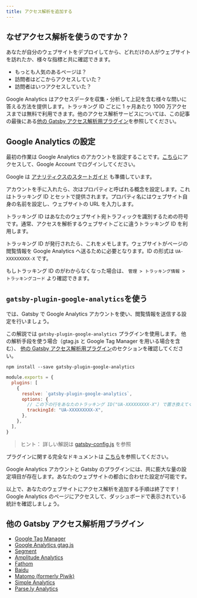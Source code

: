 ```yaml
---
title: アクセス解析を追加する
---
```


## なぜアクセス解析を使うのですか？

あなたが自分のウェブサイトをデプロイしてから、どれだけの人がウェブサイトを訪れたか、様々な指標と共に確認できます。

- もっとも人気のあるページは？
- 訪問者はどこからアクセスしていた？
- 訪問者はいつアクセスしていた？

Google Analytics はアクセスデータを収集・分析して上記を含む様々な問いに答える方法を提供します。トラッキング ID ごとに 1 ヶ月あたり 1000 万アクセスまでは無料で利用できます。他のアクセス解析サービスについては、この記事の最後にある[他の Gatsby アクセス解析用プラグイン](/docs/adding-analytics#他のGatsbyアクセス解析用プラグイン)を参照してください。

## Google Analytics の設定

最初の作業は Google Analytics のアカウントを設定することです。[こちら](https://analytics.google.com/)にアクセスして、Google Account でログインしてください。

Google は [アナリティクスのスタートガイド](https://support.google.com/analytics/answer/1008015?hl=ja) も準備しています。

アカウントを手に入れたら、次はプロパティと呼ばれる概念を設定します。これはトラッキング ID とセットで提供されます。プロパティ名にはウェブサイト自身の名前を設定し、ウェブサイトの URL を入力します。

トラッキング ID はあなたのウェブサイト宛トラフィックを識別するための符号です。通常、アクセスを解析するウェブサイトごとに違うトラッキング ID を利用します。

トラッキング ID が発行されたら、これをメモします。ウェブサイトがページの閲覧情報を Google Analytics へ送るために必要となります。ID の形式は `UA-XXXXXXXXX-X` です。

もしトラッキング ID のがわからなくなった場合は、 `管理 > トラッキング情報 > トラッキングコード` より確認できます。

## `gatsby-plugin-google-analytics`を使う

では、Gatsby で Google Analytics アカウントを使い、閲覧情報を送信する設定を行いましょう。

この解説では `gatsby-plugin-google-analytics` プラグインを使用します。 他の解析手段を使う場合（gtag.js と Google Tag Manager を用いる場合を含む）、 [他の Gatsby アクセス解析用プラグイン](#other-gatsby-analytics-plugins)のセクションを確認してください。

```shell
npm install --save gatsby-plugin-google-analytics
```

```js:title=gatsby-config.js
module.exports = {
  plugins: [
    {
      resolve: `gatsby-plugin-google-analytics`,
      options: {
        // この下の行をあなたのトラッキング ID("UA-XXXXXXXXX-X") で置き換えてください
        trackingId: "UA-XXXXXXXXX-X",
      },
    },
  ],
}
```

> ヒント： 詳しい解説は [gatsby-config.js](/docs/gatsby-config/) を参照

プラグインに関する完全なドキュメントは [こちら](/packages/gatsby-plugin-google-analytics/)を参照してください。

Google Analytics アカウントと Gatsby のプラグインには、共に膨大な量の設定項目が存在します。あなたのウェブサイトの都合に合わせた設定が可能です。

以上で、あなたのウェブサイトにアクセス解析を追加する手順は終了です！Google Analytics のページにアクセスして、ダッシュボードで表示されている統計を確認しましょう。

## 他の Gatsby アクセス解析用プラグイン

- [Google Tag Manager](/packages/gatsby-plugin-google-tagmanager/)
- [Google Analytics gtag.js](/packages/gatsby-plugin-gtag/)
- [Segment](/packages/gatsby-plugin-segment-js)
- [Amplitude Analytics](/packages/gatsby-plugin-amplitude-analytics)
- [Fathom](/packages/gatsby-plugin-fathom/)
- [Baidu](/packages/gatsby-plugin-baidu-analytics/)
- [Matomo (formerly Piwik)](/packages/gatsby-plugin-matomo/)
- [Simple Analytics](/packages/gatsby-plugin-simple-analytics)
- [Parse.ly Analytics](/packages/gatsby-plugin-parsely-analytics/)
